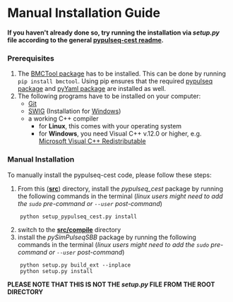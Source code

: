 # Manual Installation Guide

**If you haven't already done so, try running the installation via *setup.py* file according to the general
[pypulseq-cest readme](../readme.md).**


### Prerequisites 
1. The [BMCTool package](https://pypi.org/project/BMCTool/) has to be installed. This can be done by running
`pip install bmctool`. Using pip ensures that the required [pypulseq package](https://pypi.org/project/pypulseq/)
and [pyYaml package](https://pypi.org/project/PyYAML/) are installed as well.
2. The following programs have to be installed on your computer:
   - [Git](https://git-scm.com/)
   - [SWIG](http://www.swig.org/exec.html) (Installation for [Windows](http://www.swig.org/Doc1.3/Windows.html))
   - a working C++ compiler
     - for **Linux**, this comes with your operating system
     - for **Windows**, you need Visual C++ v.12.0 or higher, e.g. [Microsoft Visual C++ Redistributable](https://visualstudio.microsoft.com/downloads/)
  
### Manual Installation
To manually install the pypulseq-cest code, please follow these steps:


1) From this (**[src](.)**) directory, install the *pypulseq_cest* package by running the following commands in the terminal (*linux users might 
   need to add the `sudo` pre-command or `--user` post-command*)
```
    python setup_pypulseq_cest.py install
```

2) switch to the **[src/compile](compile)** directory
3) install the *pySimPulseqSBB* package by running the following commands in the terminal (*linux users might need to 
   add the `sudo` pre-command or `--user` post-command*)

```
    python setup.py build_ext --inplace
    python setup.py install
```

**PLEASE NOTE THAT THIS IS NOT THE _setup.py_ FILE FROM THE ROOT DIRECTORY**

